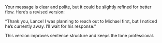 Your message is clear and polite, but it could be slightly refined for better flow. Here’s a revised version:

“Thank you, Lance! I was planning to reach out to Michael first, but I noticed he’s currently away. I’ll wait for his response.”

This version improves sentence structure and keeps the tone professional.